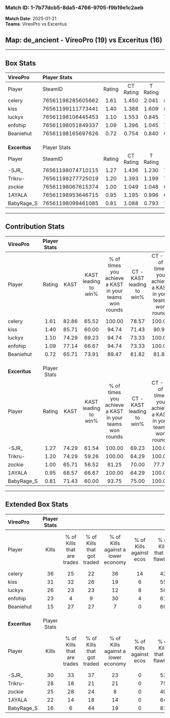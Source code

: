 ### Match ID: 1-7b77dcb5-8da5-4766-9705-f9b19e1c2aeb  
**Match Date**: 2025-01-21  
**Teams**: VireoPro vs Exceritus  

## **Map**: de_ancient - VireoPro (19) vs Exceritus (16)  
---  

## Box Stats  

| **VireoPro**  | Player Stats      |        |           |          |       |       |       |         |        |      |     |
| :- | :- | :-: | :-: | :-: | :-: | :-: | :-: | :-: | :-: | :-: | :-: |
| Player        | SteamID           | Rating | CT Rating | T Rating | KAST  |  ADR  | Kills | Assists | Deaths | K/D  | HS% |
| celery        | 76561198285605662 |  1.61  |   1.450   |  2.041   | 82.86 | 119.1 |  36   |   12    |   24   | 1.50 | 41  |
| kiss          | 76561199111773441 |  1.40  |   1.388   |  1.609   | 85.71 | 83.5  |  31   |    6    |   22   | 1.41 | 32  |
| luckyx        | 76561198106445453 |  1.10  |   1.553   |  0.845   | 74.29 | 70.4  |  26   |    9    |   26   | 1.00 | 30  |
| enfohip       | 76561198051849337 |  1.09  |   1.396   |  1.045   | 77.14 | 75.1  |  23   |    9    |   24   | 0.96 | 43  |
| Beaniehut     | 76561198165697626 |  0.72  |   0.754   |  0.840   | 65.71 | 49.8  |  15   |   10    |   25   | 0.60 | 40  |
|               |                   |        |           |          |       |       |       |         |        |      |     |
|               |                   |        |           |          |       |       |       |         |        |      |     |
|               |                   |        |           |          |       |       |       |         |        |      |     |
| **Exceritus** | Player Stats      |        |           |          |       |       |       |         |        |      |     |
| Player        | SteamID           | Rating | CT Rating | T Rating | KAST  |  ADR  | Kills | Assists | Deaths | K/D  | HS% |
| -SJR_         | 76561198074710115 |  1.27  |   1.436   |  1.230   | 74.29 | 94.1  |  30   |   13    |   27   | 1.11 | 33  |
| Trikru-       | 76561198277725019 |  1.20  |   1.393   |  1.199   | 74.29 | 80.5  |  28   |    3    |   24   | 1.17 | 42  |
| zockie        | 76561198067615374 |  1.00  |   1.049   |  1.048   | 65.71 | 74.0  |  25   |   11    |   28   | 0.89 | 44  |
| 1AYALA        | 76561198953646715 |  0.95  |   1.195   |  0.996   | 68.57 | 71.2  |  22   |   11    |   27   | 0.81 | 68  |
| BabyRage_S    | 76561198099461085 |  0.81  |   1.088   |  0.793   | 71.43 | 59.8  |  16   |    9    |   25   | 0.64 | 56  |
---  

## Contribution Stats  

| **VireoPro**  | Player Stats |       |                      |                                                        |                           |                                                             |                          |                                                            |
| :- | :-: | :-: | :-: | :-: | :-: | :-: | :-: | :-: |
| Player        |    Rating    | KAST  | KAST leading to win% | % of times you achieve a KAST in your teams won rounds | CT - KAST leading to win% | CT - % of times you achieve a KAST in your teams won rounds | T - KAST leading to win% | T - % of times you achieve a KAST in your teams won rounds |
| celery        |     1.61     | 82.86 |        65.52         |                         100.00                         |           78.57           |                           100.00                            |          53.33           |                           100.00                           |
| kiss          |     1.40     | 85.71 |        60.00         |                         94.74                          |           71.43           |                            90.91                            |          50.00           |                           100.00                           |
| luckyx        |     1.10     | 74.29 |        69.23         |                         94.74                          |           73.33           |                           100.00                            |          63.64           |                           87.50                            |
| enfohip       |     1.09     | 77.14 |        66.67         |                         94.74                          |           73.33           |                           100.00                            |          58.33           |                           87.50                            |
| Beaniehut     |     0.72     | 65.71 |        73.91         |                         89.47                          |           81.82           |                            81.82                            |          66.67           |                           100.00                           |
|               |              |       |                      |                                                        |                           |                                                             |                          |                                                            |
|               |              |       |                      |                                                        |                           |                                                             |                          |                                                            |
|               |              |       |                      |                                                        |                           |                                                             |                          |                                                            |
| **Exceritus** | Player Stats |       |                      |                                                        |                           |                                                             |                          |                                                            |
| Player        |    Rating    | KAST  | KAST leading to win% | % of times you achieve a KAST in your teams won rounds | CT - KAST leading to win% | CT - % of times you achieve a KAST in your teams won rounds | T - KAST leading to win% | T - % of times you achieve a KAST in your teams won rounds |
| -SJR_         |     1.27     | 74.29 |        61.54         |                         100.00                         |           69.23           |                           100.00                            |          53.85           |                           100.00                           |
| Trikru-       |     1.20     | 74.29 |        59.26         |                         100.00                         |           64.29           |                           100.00                            |          53.85           |                           100.00                           |
| zockie        |     1.00     | 65.71 |        56.52         |                         81.25                          |           70.00           |                            77.78                            |          46.15           |                           85.71                            |
| 1AYALA        |     0.95     | 68.57 |        66.67         |                         100.00                         |           64.29           |                           100.00                            |          70.00           |                           100.00                           |
| BabyRage_S    |     0.81     | 71.43 |        60.00         |                         93.75                          |           75.00           |                           100.00                            |          46.15           |                           85.71                            |
---  

## Extended Box Stats  

| **VireoPro**  | Player Stats |                            |                            |                                    |                         |                              |                                 |        |                             |                                     |                          |                               |                            |
| :- | :-: | :-: | :-: | :-: | :-: | :-: | :-: | :-: | :-: | :-: | :-: | :-: | :-: |
| Player        |    Kills     | % of Kills that are trades | % of Kills that got traded | % of Kills against a lower economy | % of Kills against ecos | % of Kills that are flawless | % of Kills that are close duels | Deaths | % of Deaths that get traded | % of Deaths against a lower economy | % of Deaths against ecos | % of Deaths that are flawless | % of Deaths that are close |
| celery        |      36      |             25             |             22             |                 36                 |           14            |              42              |                6                |   24   |             33              |                 17                  |            0             |              50               |             8              |
| kiss          |      31      |             32             |             26             |                 19                 |            6            |              55              |                3                |   22   |             27              |                 18                  |            5             |              64               |             9              |
| luckyx        |      26      |             23             |             23             |                 12                 |            8            |              58              |               15                |   26   |             27              |                 19                  |            0             |              62               |             12             |
| enfohip       |      23      |             4              |             9              |                 30                 |            4            |              61              |                4                |   24   |             33              |                 17                  |            0             |              50               |             4              |
| Beaniehut     |      15      |             27             |             27             |                 7                  |            0            |              60              |                7                |   25   |             20              |                 12                  |            4             |              84               |             4              |
|               |              |                            |                            |                                    |                         |                              |                                 |        |                             |                                     |                          |                               |                            |
|               |              |                            |                            |                                    |                         |                              |                                 |        |                             |                                     |                          |                               |                            |
|               |              |                            |                            |                                    |                         |                              |                                 |        |                             |                                     |                          |                               |                            |
| **Exceritus** | Player Stats |                            |                            |                                    |                         |                              |                                 |        |                             |                                     |                          |                               |                            |
| Player        |    Kills     | % of Kills that are trades | % of Kills that got traded | % of Kills against a lower economy | % of Kills against ecos | % of Kills that are flawless | % of Kills that are close duels | Deaths | % of Deaths that get traded | % of Deaths against a lower economy | % of Deaths against ecos | % of Deaths that are flawless | % of Deaths that are close |
| -SJR_         |      30      |             33             |             37             |                 23                 |            0            |              53              |               13                |   27   |             11              |                  4                  |            0             |              44               |             15             |
| Trikru-       |      28      |             18             |             21             |                 21                 |            0            |              75              |                4                |   24   |             21              |                  4                  |            0             |              71               |             4              |
| zockie        |      25      |             28             |             24             |                 8                  |            0            |              40              |                4                |   28   |             11              |                 11                  |            0             |              46               |             4              |
| 1AYALA        |      22      |             14             |             18             |                 14                 |            0            |              64              |                9                |   27   |             33              |                 11                  |            0             |              56               |             7              |
| BabyRage_S    |      16      |             6              |             44             |                 19                 |            0            |              81              |                6                |   25   |             32              |                 12                  |            0             |              48               |             4              |
